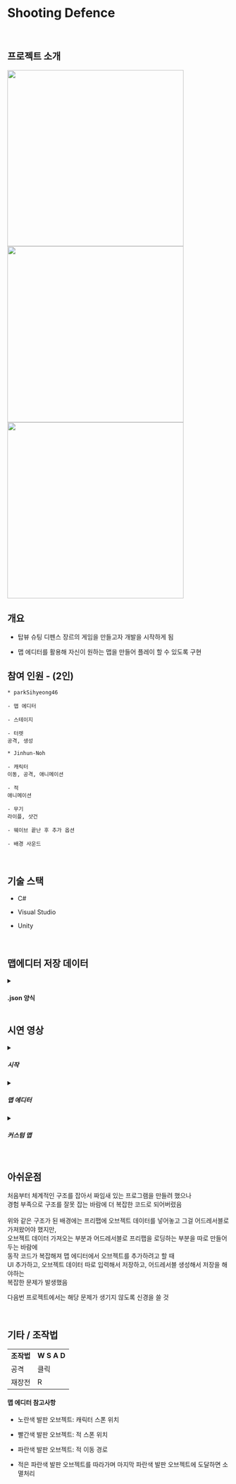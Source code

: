 # Shooting Defence
<br>

## 프로젝트 소개

<div>
<img width="400" src="https://user-images.githubusercontent.com/71202869/246596017-e2de83f6-7218-4d3e-a12e-73b6f29dfdb4.PNG"/>
<img width="400" src="https://github.com/parkSihyeong46/shooting-defence/assets/71202869/6d5ccb61-1795-4f67-9262-f0e246b3c9a3"/>
<img width="400" src="https://user-images.githubusercontent.com/71202869/246596064-48deaa88-5f5f-485c-ae7c-c5b9473050da.PNG"/>
</div>

## 개요
+ 탑뷰 슈팅 디펜스 장르의 게임을 만들고자 개발을 시작하게 됨
 
+ 맵 에디터를 활용해 자신이 원하는 맵을 만들어 플레이 할 수 있도록 구현

## 참여 인원 - (2인)
```
* parkSihyeong46

- 맵 에디터

- 스테이지

- 터렛
공격, 생성
```
```
* Jinhun-Noh

- 캐릭터
이동, 공격, 애니메이션

- 적
애니메이션

- 무기
라이플, 샷건

- 웨이브 끝난 후 추가 옵션

- 배경 사운드
```

<br>

## 기술 스택
* C#

* Visual Studio

* Unity

<br>

## 맵에디터 저장 데이터
<details>
  <summary><h4>.json 양식</h4></summary>
  <img width="500" src="https://user-images.githubusercontent.com/71202869/246597606-276262e5-9ad7-4a79-9944-decce02f6e44.PNG"/>
  <img width="500" src="https://user-images.githubusercontent.com/71202869/246597607-3daeede8-2458-45dc-b275-48bc33034880.PNG"/>
</details>
  

## 시연 영상
<details>
  <summary><h5>시작</h5></summary>
  <video src="https://user-images.githubusercontent.com/71202869/246639787-1008e188-e993-40cf-9493-3ba5d349675f.mp4"></video>
</details>
<details>
  <summary><h5>맵 에디터</h5></summary>
  <video src="https://user-images.githubusercontent.com/71202869/246639843-330d5dc9-d9bf-4b60-8d87-693737215762.mp4"></video>
</details>
<details>
  <summary><h5>커스텀 맵</h5></summary>
  <video src="https://user-images.githubusercontent.com/71202869/246639911-05badc89-aa11-4355-85d5-99c68f6c6de9.mp4"></video>
</details>
<br>

## 아쉬운점
처음부터 체계적인 구조를 잡아서 짜임새 있는 프로그램을 만들려 했으나<br/>
경험 부족으로 구조를 잘못 잡는 바람에 더 복잡한 코드로 되어버렸음<br/>
<br/>
위와 같은 구조가 된 배경에는 프리팹에 오브젝트 데이터를 넣어놓고 그걸 어드레서블로 가져왔어야 했지만,<br/>
오브젝트 데이터 가져오는 부분과 어드레서블로 프리팹을 로딩하는 부분을 따로 만들어 두는 바람에<br/>
동작 코드가 복잡해져 맵 에디터에서 오브젝트를 추가하려고 할 때<br/>
UI 추가하고, 오브젝트 데이터 따로 입력해서 저장하고, 어드레서블 생성해서 저장을 해야하는<br/>
복잡한 문제가 발생했음<br/>

다음번 프로젝트에서는 해당 문제가 생기지 않도록 신경을 쓸 것

<br/>

## 기타 / 조작법
<table>
  <tr>
    <td><b>조작법</b></td>
    <td><b>W S A D</b></td>
  </tr>
  <tr>
    <td>공격</td>
    <td>클릭</td>
  </tr>
  <tr>
    <td>재장전</td>
    <td>R</td>
  </tr>
</table>

<h4>맵 에디터 참고사항</h4>

* 노란색 발판 오브젝트: 캐릭터 스폰 위치

* 빨간색 발판 오브젝트: 적 스폰 위치

* 파란색 발판 오브젝트: 적 이동 경로

- 적은 파란색 발판 오브젝트를 따라가며 마지막 파란색 발판 오브젝트에 도달하면 소멸처리
  
<br/>
